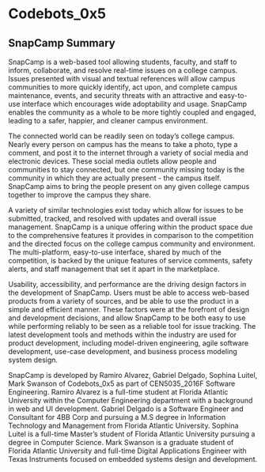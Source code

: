 # Codebots_0x5

## SnapCamp Summary
SnapCamp is a web-based tool allowing students, faculty, and staff to inform, collaborate, and resolve real-time issues on a college campus. Issues presented with visual and textual references will allow campus communities to more quickly identify, act upon, and complete campus maintenance, events, and security threats with an attractive and easy-to-use interface which encourages wide adoptability and usage. SnapCamp enables the community as a whole to be more tightly coupled and engaged, leading to a safer, happier, and cleaner campus environment.

The connected world can be readily seen on today’s college campus. Nearly every person on campus has the means to take a photo, type a comment, and post it to the internet through a variety of social media and electronic devices. These social media outlets allow people and communities to stay connected, but one community missing today is the community in which they are actually present - the campus itself. SnapCamp aims to bring the people present on any given college campus together to improve the campus they share.

A variety of similar technologies exist today which allow for issues to be submitted, tracked, and resolved with updates and overall issue management. SnapCamp is a unique offering within the product space due to the comprehensive features it provides in comparison to the competition and the directed focus on the college campus community and environment. The multi-platform, easy-to-use interface, shared by much of the competition, is backed by the unique features of service comments, safety alerts, and staff management that set it apart in the marketplace.

Usability, accessibility, and performance are the driving design factors in the development of SnapCamp. Users must be able to access web-based products from a variety of sources, and be able to use the product in a simple and efficient manner. These factors were at the forefront of design and development decisions, and allow SnapCamp to be both easy to use while performing reliably to be seen as a reliable tool for issue tracking. The latest development tools and methods within the industry are used for product development, including model-driven engineering, agile software development, use-case development, and business process modeling system design.

SnapCamp is developed by Ramiro Alvarez, Gabriel Delgado, Sophina Luitel, Mark Swanson of Codebots_0x5 as part of CEN5035_2016F Software Engineering. Ramiro Alvarez is a full-time student at Florida Atlantic University within the Computer Engineering department with a background in web and UI development. Gabriel Delgado is a Software Engineer and Consultant for 4BB Corp and pursuing a M.S degree in Information Technology and Management from Florida Atlantic University. Sophina Luitel is a full-time Master’s student of Florida Atlantic University pursuing a degree in Computer Science. Mark Swanson is a graduate student of Florida Atlantic University and full-time Digital Applications Engineer with Texas Instruments focused on embedded systems design and development.
